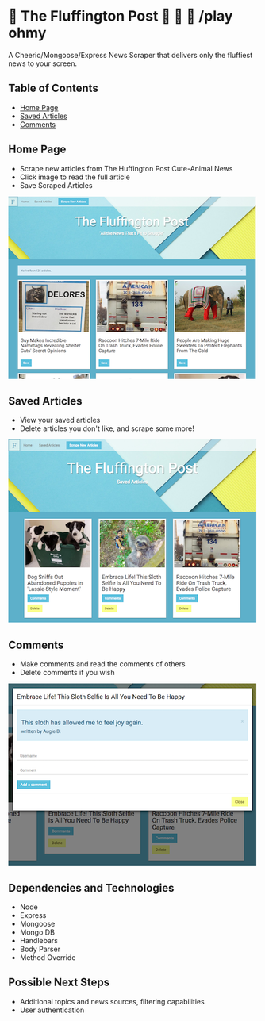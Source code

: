 # :newspaper: The Fluffington Post :panda_face: :hamster: :dog: /play ohmy
A Cheerio/Mongoose/Express News Scraper that delivers only the fluffiest news to your screen.

## Table of Contents

- [Home Page](#home-page)
- [Saved Articles](#saved-articles)
- [Comments](#comments)

## Home Page
* Scrape new articles from The Huffington Post Cute-Animal News
* Click image to read the full article
* Save Scraped Articles

![home page](public/img/home-screen.png?raw=true "Home Page")

## Saved Articles
* View your saved articles
* Delete articles you don't like, and scrape some more!


![saved articles](/public/img/saved-articles.png?raw=true "Saved Articles")

## Comments
* Make comments and read the comments of others
* Delete comments if you wish

![comments](/public/img/comment-modal.png?raw=true "Comments")


## Dependencies and Technologies
- Node
- Express
- Mongoose
- Mongo DB
- Handlebars
- Body Parser
- Method Override

## Possible Next Steps
* Additional topics and news sources, filtering capabilities
* User authentication
